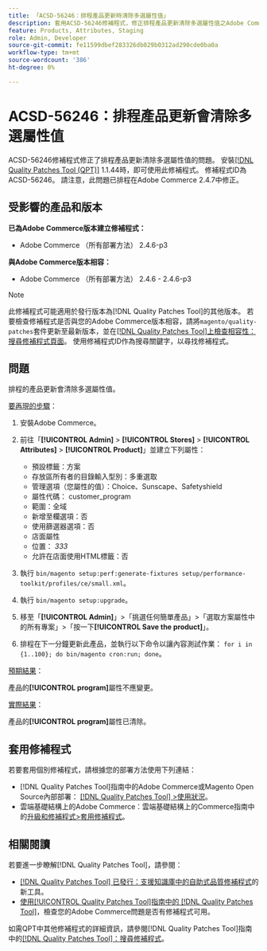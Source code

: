 ```yaml
---
title: 「ACSD-56246：排程產品更新時清除多選屬性值」
description: 套用ACSD-56246修補程式，修正排程產品更新清除多選屬性值之Adobe Commerce問題。
feature: Products, Attributes, Staging
role: Admin, Developer
source-git-commit: fe11599dbef283326db029b0312ad290cde0ba0a
workflow-type: tm+mt
source-wordcount: '386'
ht-degree: 0%

---
```


# ACSD-56246：排程產品更新會清除多選屬性值

ACSD-56246修補程式修正了排程產品更新清除多選屬性值的問題。 安裝[[!DNL Quality Patches Tool (QPT)]](https://experienceleague.adobe.com/en/docs/commerce-knowledge-base/kb/announcements/commerce-announcements/magento-quality-patches-released-new-tool-to-self-serve-quality-patches) 1.1.44時，即可使用此修補程式。 修補程式ID為ACSD-56246。 請注意，此問題已排程在Adobe Commerce 2.4.7中修正。

## 受影響的產品和版本

**已為Adobe Commerce版本建立修補程式：**

* Adobe Commerce （所有部署方法） 2.4.6-p3

**與Adobe Commerce版本相容：**

* Adobe Commerce （所有部署方法） 2.4.6 - 2.4.6-p3

>[!NOTE]
>
>此修補程式可能適用於發行版本為[!DNL Quality Patches Tool]的其他版本。 若要檢查修補程式是否與您的Adobe Commerce版本相容，請將`magento/quality-patches`套件更新至最新版本，並在[[!DNL Quality Patches Tool]上檢查相容性：搜尋修補程式頁面](https://experienceleague.adobe.com/tools/commerce-quality-patches/index.html)。 使用修補程式ID作為搜尋關鍵字，以尋找修補程式。

## 問題

排程的產品更新會清除多選屬性值。

<u>要再現的步驟</u>：

1. 安裝Adobe Commerce。
1. 前往「**[!UICONTROL Admin]** > **[!UICONTROL Stores]** > **[!UICONTROL Attributes]** > **[!UICONTROL Product]**」並建立下列屬性：

   * 預設標籤：方案
   * 存放區所有者的目錄輸入型別：多重選取
   * 管理選項（您屬性的值）：Choice、Sunscape、Safetyshield
   * 屬性代碼： customer_program
   * 範圍：全域
   * 新增至欄選項：否
   * 使用篩選器選項：否
   * 店面屬性
   * 位置： *333*
   * 允許在店面使用HTML標籤：否

1. 執行
   `bin/magento setup:perf:generate-fixtures setup/performance-toolkit/profiles/ce/small.xml`。
1. 執行
   `bin/magento setup:upgrade`。
1. 移至「**[!UICONTROL Admin]**」>「挑選任何簡單產品」>「選取方案屬性中的所有專案」>「按一下&#x200B;**[!UICONTROL Save the product]**」。
1. 排程在下一分鐘更新此產品，並執行以下命令以讓內容測試作業：
   `for i in {1..100}; do bin/magento cron:run; done`。

<u>預期結果</u>：

產品的&#x200B;**[!UICONTROL program]**&#x200B;屬性不應變更。

<u>實際結果</u>：

產品的&#x200B;**[!UICONTROL program]**&#x200B;屬性已清除。

## 套用修補程式

若要套用個別修補程式，請根據您的部署方法使用下列連結：

* [!DNL Quality Patches Tool]指南中的Adobe Commerce或Magento Open Source內部部署： [[!DNL Quality Patches Tool] >使用狀況](/help/tools/quality-patches-tool/usage.md)。
* 雲端基礎結構上的Adobe Commerce：雲端基礎結構上的Commerce指南中的[升級和修補程式>套用修補程式](https://experienceleague.adobe.com/docs/commerce-cloud-service/user-guide/develop/upgrade/apply-patches.html)。

## 相關閱讀

若要進一步瞭解[!DNL Quality Patches Tool]，請參閱：

* [[!DNL Quality Patches Tool] 已發行：支援知識庫中的自助式品質修補程式](https://experienceleague.adobe.com/en/docs/commerce-knowledge-base/kb/announcements/commerce-announcements/magento-quality-patches-released-new-tool-to-self-serve-quality-patches)的新工具。
* [使用[!UICONTROL Quality Patches Tool]指南中的 [!DNL Quality Patches Tool]](/help/tools/quality-patches-tool/patches-available-in-qpt/check-patch-for-magento-issue-with-magento-quality-patches.md)，檢查您的Adobe Commerce問題是否有修補程式可用。


如需QPT中其他修補程式的詳細資訊，請參閱[!DNL Quality Patches Tool]指南中的[[!DNL Quality Patches Tool]：搜尋修補程式](https://experienceleague.adobe.com/tools/commerce-quality-patches/index.html)。
